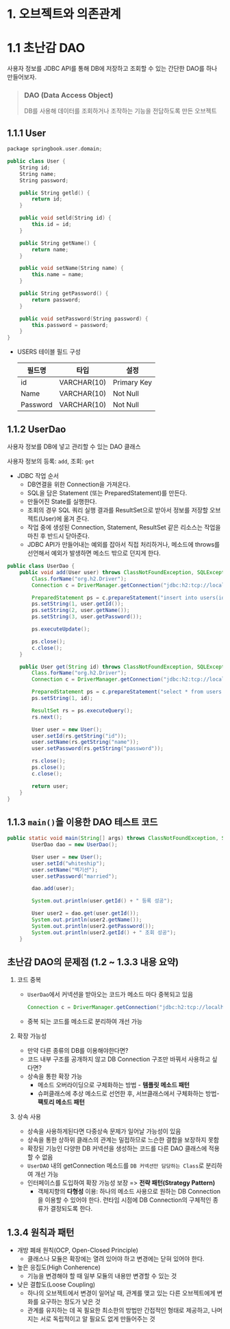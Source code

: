 # 1. 오브젝트와 의존관계

# 1.1 초난감 DAO

사용자 정보를 JDBC API를 통해 DB에 저장하고 조회할 수 있는 간단한 DAO를 하나 만들어보자.

> ### DAO (Data Access Object)
>
> DB를 사용해 데이터를 조회하거나 조작하는 기능을 전담하도록 만든 오브젝트

## 1.1.1 User

```cpp
package springbook.user.domain;

public class User {
	String id;
	String name;
	String password;

	public String getld() {
		return id;
	}

	public void setld(String id) {
		this.id = id;
	}

	public String getName() {
		return name;
	}

	public void setName(String name) {
		this.name = name;
	}

	public String getPassword() {
		return password;
	}

	public void setPassword(String password) {
		this.password = password;
	}
}
```

-   USERS 테이블 필드 구성

    | 필드명   | 타입        | 설정        |
    | -------- | ----------- | ----------- |
    | id       | VARCHAR(10) | Primary Key |
    | Name     | VARCHAR(10) | Not Null    |
    | Password | VARCHAR(10) | Not Null    |

## 1.1.2 UserDao

사용자 정보를 DB에 넣고 관리할 수 있는 DAO 클래스

사용자 정보의 등록: `add`, 조회: `get`

-   JDBC 작업 순서
    -   DB연결을 위한 Connection을 가져온다.
    -   SQL을 담은 Statement (또는 PreparedStatement)를 만든다.
    -   만들어진 State를 실행한다.
    -   조회의 경우 SQL 쿼리 실행 결과를 ResultSet으로 받아서 정보를 저장할 오브젝트(User)에 옮겨 준다.
    -   작업 중에 생성된 Connection, Statement, ResultSet 같은 리소스는 작업을 마친 후 반드시 닫아준다.
    -   JDBC API가 만들어내는 예외를 잡아서 직접 처리하거나, 메소드에 throws를 선언해서 예외가 발생하면 메소드 밖으로 던지게 한다.

```java
public class UserDao {
	public void add(User user) throws ClassNotFoundException, SQLException {
		Class.forName("org.h2.Driver");
		Connection c = DriverManager.getConnection("jdbc:h2:tcp://localhost/~/springbook", "sa", "");

		PreparedStatement ps = c.prepareStatement("insert into users(id, name, password) values (?, ?, ?)");
		ps.setString(1, user.getId());
		ps.setString(2, user.getName());
		ps.setString(3, user.getPassword());

		ps.executeUpdate();

		ps.close();
		c.close();
	}

	public User get(String id) throws ClassNotFoundException, SQLException {
		Class.forName("org.h2.Driver");
		Connection c = DriverManager.getConnection("jdbc:h2:tcp://localhost/~/springbook", "sa", "");

		PreparedStatement ps = c.prepareStatement("select * from users where id = ?");
		ps.setString(1, id);

		ResultSet rs = ps.executeQuery();
		rs.next();

		User user = new User();
		user.setId(rs.getString("id"));
		user.setName(rs.getString("name"));
		user.setPassword(rs.getString("password"));

		rs.close();
		ps.close();
		c.close();

		return user;
	}
}
```

## 1.1.3 `main()`을 이용한 DAO 테스트 코드

```java
public static void main(String[] args) throws ClassNotFoundException, SQLException {
		UserDao dao = new UserDao();

		User user = new User();
		user.setId("whiteship");
		user.setName("백기선");
		user.setPassword("married");

		dao.add(user);

		System.out.println(user.getId() + " 등록 성공");

		User user2 = dao.get(user.getId());
		System.out.println(user2.getName());
		System.out.println(user2.getPassword());
		System.out.println(user2.getId() + " 조회 성공");
	}
```

## 초난감 DAO의 문제점 (1.2 ~ 1.3.3 내용 요약)

1. 코드 중복
    - `UserDao`에서 커넥션을 받아오는 코드가 메소드 마다 중복되고 있음
        ```java
        Connection c = DriverManager.getConnection("jdbc:h2:tcp://localhost/~/springbook", "sa", "");
        ```
    - 중복 되는 코드를 메소드로 분리하여 개선 가능
2. 확장 가능성

    - 만약 다른 종류의 DB를 이용해야한다면?
    - 코드 내부 구조를 공개하지 않고 DB Connection 구조만 바꿔서 사용하고 싶다면?
    - 상속을 통한 확장 가능
        - 메소드 오버라이딩으로 구체화하는 방법 - **템플릿 메소드 패턴**
        - 슈퍼클래스에 추상 메소드로 선언한 후, 서브클래스에서 구체화하는 방법- **팩토리 메소드 패턴**

3. 상속 사용

    - 상속을 사용하게된다면 다중상속 문제가 일어날 가능성이 있음
    - 상속을 통한 상하위 클래스의 관계는 밀접하므로 느슨한 결합을 보장하지 못함
    - 확장된 기능인 다양한 DB 커넥션을 생성하는 코드를 다른 DAO 클래스에 적용할 수 없음
    - `UserDAO` 내의 getConnection 메소드를 `DB 커넥션만 담당하는 Class`로 분리하여 개선 가능
    - 인터페이스를 도입하여 확장 가능성 보장 => **전략 패턴(Strategy Pattern)**
        - 객체지향의 **다형성** 이용: 하나의 메소드 사용으로 원하는 DB Connection을 이용할 수 있어야 한다. 런타임 시점에 DB Connection의 구체적인 종류가 결정되도록 한다.

## 1.3.4 원칙과 패턴

-   개방 폐쇄 원칙(OCP, Open-Closed Principle)
    -   클래스나 모듈은 확장에는 열려 있어야 하고 변경에는 닫혀 있어야 한다.
-   높은 응집도(High Conherence)
    -   기능을 변경해야 할 때 일부 모듈의 내용만 변경할 수 있는 것
-   낮은 결합도(Loose Coupling)
    -   하나의 오브젝트에서 변경이 일어날 때, 관계를 맺고 있는 다른 오브젝트에게 변화를 요구하는 정도가 낮은 것
    -   관계를 유지하는 데 꼭 필요한 최소한의 방법만 간접적인 형태로 제공하고, 나머지는 서로 독립적이고 알 필요도 없게 만들어주는 것
